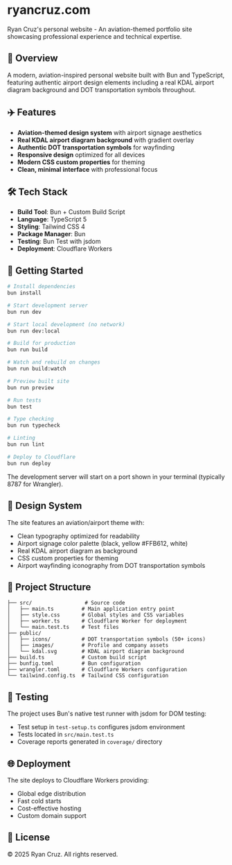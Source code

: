 # ryancruz.com

Ryan Cruz's personal website - An aviation-themed portfolio site showcasing professional experience and technical expertise.

## 🛫 Overview

A modern, aviation-inspired personal website built with Bun and TypeScript, featuring authentic airport design elements including a real KDAL airport diagram background and DOT transportation symbols throughout.

## ✈️ Features

- **Aviation-themed design system** with airport signage aesthetics
- **Real KDAL airport diagram background** with gradient overlay
- **Authentic DOT transportation symbols** for wayfinding
- **Responsive design** optimized for all devices
- **Modern CSS custom properties** for theming
- **Clean, minimal interface** with professional focus

## 🛠 Tech Stack

- **Build Tool**: Bun + Custom Build Script
- **Language**: TypeScript 5
- **Styling**: Tailwind CSS 4
- **Package Manager**: Bun
- **Testing**: Bun Test with jsdom
- **Deployment**: Cloudflare Workers

## 🚀 Getting Started

```bash
# Install dependencies
bun install

# Start development server
bun run dev

# Start local development (no network)
bun run dev:local

# Build for production
bun run build

# Watch and rebuild on changes
bun run build:watch

# Preview built site
bun run preview

# Run tests
bun test

# Type checking
bun run typecheck

# Linting
bun run lint

# Deploy to Cloudflare
bun run deploy
```

The development server will start on a port shown in your terminal (typically 8787 for Wrangler).

## 🎨 Design System

The site features an aviation/airport theme with:

- Clean typography optimized for readability
- Airport signage color palette (black, yellow #FFB612, white)
- Real KDAL airport diagram as background
- CSS custom properties for theming
- Airport wayfinding iconography from DOT transportation symbols

## 📁 Project Structure

```text
├── src/                 # Source code
│   ├── main.ts         # Main application entry point
│   ├── style.css       # Global styles and CSS variables
│   ├── worker.ts       # Cloudflare Worker for deployment
│   └── main.test.ts    # Test files
├── public/
│   ├── icons/          # DOT transportation symbols (50+ icons)
│   ├── images/         # Profile and company assets
│   └── kdal.svg        # KDAL airport diagram background
├── build.ts            # Custom build script
├── bunfig.toml         # Bun configuration
├── wrangler.toml       # Cloudflare Workers configuration
└── tailwind.config.ts  # Tailwind CSS configuration
```

## 🧪 Testing

The project uses Bun's native test runner with jsdom for DOM testing:

- Test setup in `test-setup.ts` configures jsdom environment
- Tests located in `src/main.test.ts`
- Coverage reports generated in `coverage/` directory

## 🌐 Deployment

The site deploys to Cloudflare Workers providing:

- Global edge distribution
- Fast cold starts
- Cost-effective hosting
- Custom domain support

## 📄 License

© 2025 Ryan Cruz. All rights reserved.
